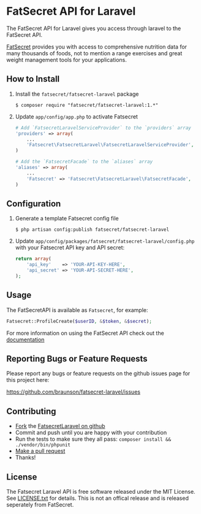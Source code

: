 FatSecret API for Laravel
============================

The FatSecret API for Laravel gives you access through laravel to the FatSecret API.

[FatSecret](http://platform.fatsecret.com/api) provides you with access to comprehensive nutrition data for many thousands of foods, not to mention a range exercises and great weight management tools for your applications.

How to Install
--------------

1.  Install the `fatsecret/fatsecret-laravel` package

    ```shell
    $ composer require "fatsecret/fatsecret-laravel:1.*"
    ```

2.  Update `app/config/app.php` to activate Fatsecret

    ```php
    # Add `FatsecretLaravelServiceProvider` to the `providers` array
    'providers' => array(
        ...
        'Fatsecret\FatsecretLaravel\FatsecretLaravelServiceProvider',
    )

    # Add the `FatsecretFacade` to the `aliases` array
    'aliases' => array(
        ...
        'Fatsecret' => 'Fatsecret\FatsecretLaravel\FatsecretFacade',
    )
    ```


Configuration
-------------

1.  Generate a template Fatsecret config file

    ```shell
    $ php artisan config:publish fatsecret/fatsecret-laravel
    ```

2.  Update `app/config/packages/fatsecret/fatsecret-laravel/config.php` with your
    Fatsecret API key and API secret:

    ```php
    return array(
        'api_key'    => 'YOUR-API-KEY-HERE',
        'api_secret' => 'YOUR-API-SECRET-HERE',
    );
    ```


Usage
------------------------

The FatSecretAPI is available as `Fatsecret`, for example:

```php
Fatsecret::ProfileCreate($userID, &$token, &$secret);
```

For more information on using the FatSecret API check out the [documentation](http://platform.fatsecret.com/api/)


Reporting Bugs or Feature Requests
----------------------------------

Please report any bugs or feature requests on the github issues page for this project here:

<https://github.com/braunson/fatsecret-laravel/issues>


Contributing
------------

-   [Fork](https://help.github.com/articles/fork-a-repo) the [FatsecretLaravel on github](https://github.com/braunson/fatsecret-laravel)
-   Commit and push until you are happy with your contribution
-   Run the tests to make sure they all pass: `composer install && ./vendor/bin/phpunit`
-   [Make a pull request](https://help.github.com/articles/using-pull-requests)
-   Thanks!


License
-------

The Fatsecret Laravel API is free software released under the MIT License. 
See [LICENSE.txt](https://github.com/braunson/fatsecret-laravel/blob/master/LICENSE.txt) for details. This is not an offical release and is released seperately from FatSecret.